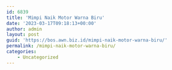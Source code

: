```yaml
---
id: 6839
title: 'Mimpi Naik Motor Warna Biru'
date: '2023-03-17T09:18:13+00:00'
author: admin
layout: post
guid: 'https://bos.awn.biz.id/mimpi-naik-motor-warna-biru/'
permalink: /mimpi-naik-motor-warna-biru/
categories:
    - Uncategorized
---
```


